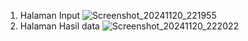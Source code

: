 1. Halaman Input
   ![Screenshot_20241120_221955](https://github.com/user-attachments/assets/04dfb23b-5509-46fd-bbbb-2338c90c90eb)
2. Halaman Hasil data
   ![Screenshot_20241120_222022](https://github.com/user-attachments/assets/c205e937-1588-41d7-9654-981d3528670f)
